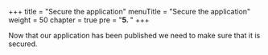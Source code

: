 +++
title = "Secure the application"
menuTitle = "Secure the application"
weight = 50
chapter = true
pre = "<b>5. </b>"
+++

Now that our application has been published we need to make sure that it is secured.